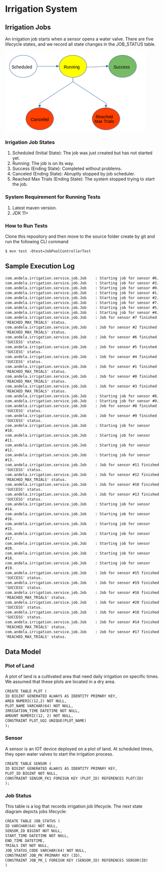 # Irrigation System #
## Irrigation Jobs ##

An irrigation job starts when a sensor opens a water valve. There are five lifecycle states, and we record all state changes
in the JOB_STATUS table.

![Drag Racing](doc/JobStates.png)

### Irrigation Job States ###

1. Scheduled (Initial State): The job was just created but has not started yet.
2. Running: The job is on its way.
3. Success (Ending State): Completed without problems.
4. Canceled (Ending State): Abruptly stopped by job scheduler.
5. Reached Max Trials (Ending State): The system stopped trying to start the job.

### System Requirement for Running Tests ###

1. Latest maven version.
2. JDK 11+

### How to Run Tests ###

Clone this repository and then move to the source folder
create by git and run the following CLI command

```
$ mvn test -Dtest=JobPoolControllerTest
```

## Sample Execution Log ##
```
com.andela.irrigation.service.job.Job    : Starting job for sensor #6.
com.andela.irrigation.service.job.Job    : Starting job for sensor #3.
com.andela.irrigation.service.job.Job    : Starting job for sensor #0.
com.andela.irrigation.service.job.Job    : Starting job for sensor #1.
com.andela.irrigation.service.job.Job    : Starting job for sensor #2.
com.andela.irrigation.service.job.Job    : Starting job for sensor #7.
com.andela.irrigation.service.job.Job    : Starting job for sensor #5.
com.andela.irrigation.service.job.Job    : Starting job for sensor #4.
com.andela.irrigation.service.job.Job    : Job for sensor #7 finished 'REACHED_MAX_TRIALS' status.
com.andela.irrigation.service.job.Job    : Job for sensor #2 finished 'REACHED_MAX_TRIALS' status.
com.andela.irrigation.service.job.Job    : Job for sensor #6 finished 'SUCCESS' status.
com.andela.irrigation.service.job.Job    : Job for sensor #5 finished 'SUCCESS' status.
com.andela.irrigation.service.job.Job    : Job for sensor #4 finished 'SUCCESS' status.
com.andela.irrigation.service.job.Job    : Job for sensor #1 finished 'REACHED_MAX_TRIALS' status.
com.andela.irrigation.service.job.Job    : Job for sensor #0 finished 'REACHED_MAX_TRIALS' status.
com.andela.irrigation.service.job.Job    : Job for sensor #3 finished 'REACHED_MAX_TRIALS' status.
com.andela.irrigation.service.job.Job    : Starting job for sensor #8.
com.andela.irrigation.service.job.Job    : Starting job for sensor #9.
com.andela.irrigation.service.job.Job    : Job for sensor #8 finished 'SUCCESS' status.
com.andela.irrigation.service.job.Job    : Job for sensor #9 finished 'SUCCESS' status.
com.andela.irrigation.service.job.Job    : Starting job for sensor #10.
com.andela.irrigation.service.job.Job    : Starting job for sensor #11.
com.andela.irrigation.service.job.Job    : Starting job for sensor #12.
com.andela.irrigation.service.job.Job    : Starting job for sensor #13.
com.andela.irrigation.service.job.Job    : Job for sensor #11 finished 'SUCCESS' status.
com.andela.irrigation.service.job.Job    : Job for sensor #12 finished 'REACHED_MAX_TRIALS' status.
com.andela.irrigation.service.job.Job    : Job for sensor #10 finished 'SUCCESS' status.
com.andela.irrigation.service.job.Job    : Job for sensor #13 finished 'SUCCESS' status.
com.andela.irrigation.service.job.Job    : Starting job for sensor #14.
com.andela.irrigation.service.job.Job    : Starting job for sensor #16.
com.andela.irrigation.service.job.Job    : Starting job for sensor #15.
com.andela.irrigation.service.job.Job    : Starting job for sensor #17.
com.andela.irrigation.service.job.Job    : Starting job for sensor #20.
com.andela.irrigation.service.job.Job    : Starting job for sensor #18.
com.andela.irrigation.service.job.Job    : Starting job for sensor #19.
com.andela.irrigation.service.job.Job    : Job for sensor #15 finished 'SUCCESS' status.
com.andela.irrigation.service.job.Job    : Job for sensor #19 finished 'SUCCESS' status.
com.andela.irrigation.service.job.Job    : Job for sensor #16 finished 'REACHED_MAX_TRIALS' status.
com.andela.irrigation.service.job.Job    : Job for sensor #20 finished 'SUCCESS' status.
com.andela.irrigation.service.job.Job    : Job for sensor #18 finished 'SUCCESS' status.
com.andela.irrigation.service.job.Job    : Job for sensor #14 finished 'REACHED_MAX_TRIALS' status.
com.andela.irrigation.service.job.Job    : Job for sensor #17 finished 'REACHED_MAX_TRIALS' status.
```
## Data Model ##
### Plot of Land ###
A plot of land is a cultivated area that need daily irrigation on specific times. We assumed that these plots 
are located in a dry area. 
```
CREATE TABLE PLOT (
ID BIGINT GENERATED ALWAYS AS IDENTITY PRIMARY KEY,
AREA NUMERIC(12,2) NOT NULL,
PLOT_NAME VARCHAR(64) NOT NULL,
IRRIGATION_TIME DATETIME NOT NULL,
AMOUNT NUMERIC(12, 2) NOT NULL,
CONSTRAINT PLOT_UQ1 UNIQUE(PLOT_NAME)
);
```

### Sensor ###
A sensor is an IOT device deployed on a plot of land. At scheduled times, they open water valves to start
the irrigation process.
```
CREATE TABLE SENSOR (
ID BIGINT GENERATED ALWAYS AS IDENTITY PRIMARY KEY,
PLOT_ID BIGINT NOT NULL,
CONSTRAINT SENSOR_FK1 FOREIGN KEY (PLOT_ID) REFERENCES PLOT(ID)
);
```
### Job Status ###

This table is a log that records irrigation job lifecycle. The next state diagram depicts jobs lifecycle:

```
CREATE TABLE JOB_STATUS (
ID VARCHAR(64) NOT NULL,
SENSOR_ID BIGINT NOT NULL,
START_TIME DATETIME NOT NULL,
END_TIME DATETIME,
TRIALS INT NOT NULL,
JOB_STATUS_CODE VARCHAR(64) NOT NULL,
CONSTRAINT JOB_PK PRIMARY KEY (ID),
CONSTRAINT JOB_PK_1 FOREIGN KEY (SENSOR_ID) REFERENCES SENSOR(ID)
)
```

